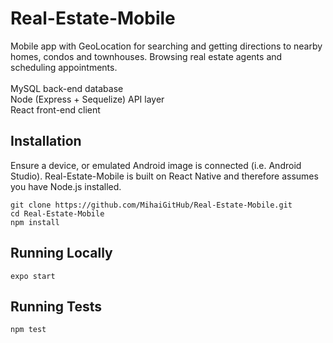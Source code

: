 # Real-Estate-Mobile

Mobile app with GeoLocation for searching and getting directions to nearby homes, condos and townhouses. Browsing real estate agents and scheduling appointments.<br><br>
MySQL back-end database<br>
Node (Express + Sequelize) API layer<br>
React front-end client

## Installation

Ensure a device, or emulated Android image is connected (i.e. Android Studio).
Real-Estate-Mobile is built on React Native and therefore assumes you have Node.js installed.

`git clone https://github.com/MihaiGitHub/Real-Estate-Mobile.git` <br>
`cd Real-Estate-Mobile` <br>
`npm install` <br>

## Running Locally

`expo start`

## Running Tests

`npm test`
